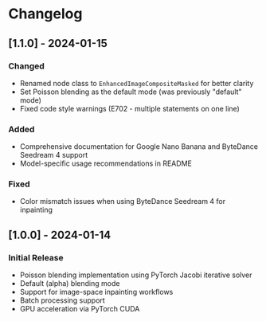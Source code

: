# Changelog

## [1.1.0] - 2024-01-15

### Changed
- Renamed node class to `EnhancedImageCompositeMasked` for better clarity
- Set Poisson blending as the default mode (was previously "default" mode)
- Fixed code style warnings (E702 - multiple statements on one line)

### Added
- Comprehensive documentation for Google Nano Banana and ByteDance Seedream 4 support
- Model-specific usage recommendations in README

### Fixed
- Color mismatch issues when using ByteDance Seedream 4 for inpainting

## [1.0.0] - 2024-01-14

### Initial Release
- Poisson blending implementation using PyTorch Jacobi iterative solver
- Default (alpha) blending mode
- Support for image-space inpainting workflows
- Batch processing support
- GPU acceleration via PyTorch CUDA